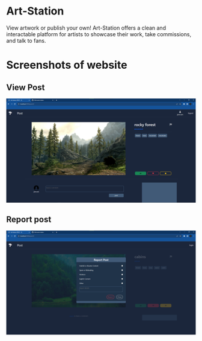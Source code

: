 # Art-Station

View artwork or publish your own! Art-Station offers a clean and interactable platform for artists to showcase their work, take commissions, and talk to fans.

# Screenshots of website

## View Post

![alt View Post](/screenshots/view_post.png)

## Report post

![alt Report Post](/screenshots/072023%20report%20post.png)
